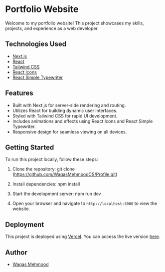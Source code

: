 # Portfolio Website

Welcome to my portfolio website! This project showcases my skills, projects, and experience as a web developer.

## Technologies Used

- [Next.js](https://nextjs.org/)
- [React](https://reactjs.org/)
- [Tailwind CSS](https://tailwindcss.com/)
- [React Icons](https://react-icons.github.io/react-icons/)
- [React Simple Typewriter](https://www.npmjs.com/package/react-simple-typewriter)

## Features

- Built with Next.js for server-side rendering and routing.
- Utilizes React for building dynamic user interfaces.
- Styled with Tailwind CSS for rapid UI development.
- Includes animations and effects using React Icons and React Simple Typewriter.
- Responsive design for seamless viewing on all devices.

## Getting Started

To run this project locally, follow these steps:

1. Clone the repository: git clone (https://github.com/WaqasMehmoodCS/Profile.git)

2. Install dependencies: npm install

3. Start the development server: npm run dev

4. Open your browser and navigate to `http://localhost:3000` to view the website.

## Deployment

This project is deployed using [Vercel](https://vercel.com/). You can access the live version [here](https://profile-waqas.vercel.app/).

<!-- ## License

This project is licensed under the [MIT License](LICENSE). -->

## Author

- [Waqas Mehmood](https://github.com/WaqasMehmoodCS)
